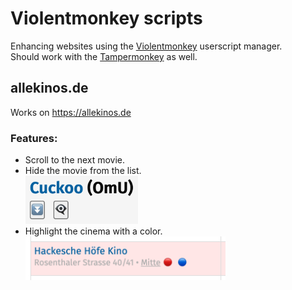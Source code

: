 # Violentmonkey scripts

Enhancing websites using the [Violentmonkey](https://violentmonkey.github.io/) userscript manager.  
Should work with the [Tampermonkey](https://www.tampermonkey.net/) as well.

## allekinos.de

Works on https://allekinos.de

### Features:

- Scroll to the next movie.
- Hide the movie from the list.  
    <img src="assets/001-allekinos.de-hide.png" style="width: 180px" />
- Highlight the cinema with a color.  
    <img src="assets/002-allekinos.de-highlight-cinema.png" style="width: 320px" />

